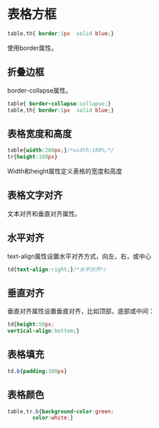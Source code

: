 # 表格方框

```css
table,th{ border:1px  solid blue;}
```

使用border属性。

## 折叠边框

border-collapse属性。

```css
table{ border-collapse:collapse;}
table,th{ border:1px  solid blue;}
```

## 表格宽度和高度

```css
table{width:200px;}/*width:100%;*/
tr{height:100px}
```

Width和height属性定义表格的宽度和高度

## 表格文字对齐

文本对齐和垂直对齐属性。

## 水平对齐

text-align属性设置水平对齐方式，向左，右，或中心

```css
td{text-align:right;}/*水平对齐*/
```

## 垂直对齐

垂直对齐属性设置垂直对齐，比如顶部，底部或中间：

```css
td{height:50px;
vertical-align:bottom;}
```

## 表格填充

```css
td.b{padding:100px}
```

## 表格颜色

```css
table,tr.b{background-color:green;
        color:white;}

```

